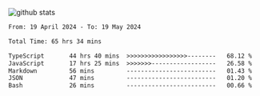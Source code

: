 
![github stats](https://github-readme-stats.vercel.app/api?username=realmahd1&show_icons=true&theme=codeSTACKr&hide_rank=true&count_private=true)

<!--START_SECTION:waka-->

```txt
From: 19 April 2024 - To: 19 May 2024

Total Time: 65 hrs 34 mins

TypeScript       44 hrs 40 mins  >>>>>>>>>>>>>>>>>--------   68.12 %
JavaScript       17 hrs 25 mins  >>>>>>>------------------   26.58 %
Markdown         56 mins         -------------------------   01.43 %
JSON             47 mins         -------------------------   01.20 %
Bash             26 mins         -------------------------   00.66 %
```

<!--END_SECTION:waka-->
